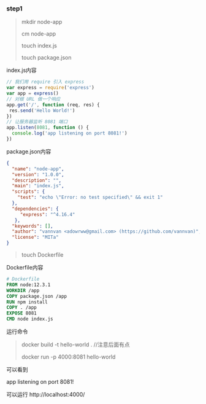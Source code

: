 ### step1

> mkdir node-app
>
> cm node-app
>
> touch index.js
>
> touch package.json

index.js内容

```js
// 我们用 require 引入 express  
var express = require('express')  
var app = express()  
// 对根 URL 做一个响应  
app.get('/', function (req, res) {    
 res.send('Hello World!')   
})  
// 让服务器监听 8081 端口  
app.listen(8081, function () {    
  console.log('app listening on port 8081!')  
}) 
```

package.json内容

```json
{
  "name": "node-app",
  "version": "1.0.0",
  "description": "",
  "main": "index.js",
  "scripts": {
    "test": "echo \"Error: no test specified\" && exit 1"
  },
  "dependencies": {    
     "express": "^4.16.4"    
   },
  "keywords": [],
  "author": "vannvan <adowrww@gmail.com> (https://github.com/vannvan)",
  "license": "MITa"
}

```

> touch Dockerfile

Dockerfile内容

```dockerfile
# Dockerfile  
FROM node:12.3.1
WORKDIR /app  
COPY package.json /app  
RUN npm install  
COPY . /app  
EXPOSE 8081  
CMD node index.js 
```

运行命令

> docker build -t hello-world .   //注意后面有点
>
> docker run -p 4000:8081 hello-world 

可以看到

app listening on port 8081! 

可以运行  http://localhost:4000/
